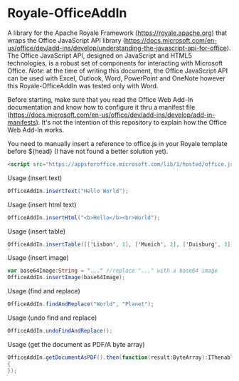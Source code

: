 # Royale-OfficeAddIn

A library for the Apache Royale Framework (https://royale.apache.org) that wraps the Office JavaScript API library (https://docs.microsoft.com/en-us/office/dev/add-ins/develop/understanding-the-javascript-api-for-office). The Office JavaScript API, designed on JavaScript and HTML5 technologies, is a robust set of components for interacting with Microsoft Office. *Note*: at the time of writing this document, the Office JavaScript API can be used with Excel, Outlook, Word, PowerPoint and OneNote however this Royale-OfficeAddIn was tested only with Word.

Before starting, make sure that you read the Office Web Add-In documentation and know how to configure it thru a manifest file (https://docs.microsoft.com/en-us/office/dev/add-ins/develop/add-in-manifests).
It's not the intention of this repository to explain how the Office Web Add-In works.

You need to manually insert a reference to office.js in your Royale template before ${head} (I have not found a better solution yet).
````html
<script src="https://appsforoffice.microsoft.com/lib/1/hosted/office.js"></script>
`````

Usage (insert text)
````actionscript
OfficeAddIn.insertText("Hello World");
`````

Usage (insert html text)
````actionscript
OfficeAddIn.insertHtml("<b>Hello</b><br>World");
`````

Usage (insert table)
````actionscript
OfficeAddIn.insertTable([['Lisbon', 1], ['Munich', 2], ['Duisburg', 3]]);
`````

Usage (insert image)
````actionscript
var base64Image:String = "..." //replace "..." with a base64 image
OfficeAddIn.insertImage(base64Image);
`````

Usage (find and replace)
````actionscript
OfficeAddIn.findAndReplace("World", "Planet");
`````

Usage (undo find and replace)
````actionscript
OfficeAddIn.undoFindAndReplace();
`````

Usage (get the document as PDF/A byte array)
````actionscript
OfficeAddIn.getDocumentAsPDF().then(function(result:ByteArray):IThenable 
{ 
});
`````
